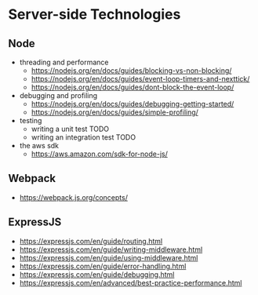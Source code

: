 # Server-side Technologies

## Node

-   threading and performance
    -   https://nodejs.org/en/docs/guides/blocking-vs-non-blocking/
    -   https://nodejs.org/en/docs/guides/event-loop-timers-and-nexttick/
    -   https://nodejs.org/en/docs/guides/dont-block-the-event-loop/
-   debugging and profiling
    -   https://nodejs.org/en/docs/guides/debugging-getting-started/
    -   https://nodejs.org/en/docs/guides/simple-profiling/
-   testing
    -   writing a unit test TODO
    -   writing an integration test TODO
-   the aws sdk
    -   https://aws.amazon.com/sdk-for-node-js/

## Webpack

-   https://webpack.js.org/concepts/

## ExpressJS

-   https://expressjs.com/en/guide/routing.html
-   https://expressjs.com/en/guide/writing-middleware.html
-   https://expressjs.com/en/guide/using-middleware.html
-   https://expressjs.com/en/guide/error-handling.html
-   https://expressjs.com/en/guide/debugging.html
-   https://expressjs.com/en/advanced/best-practice-performance.html
